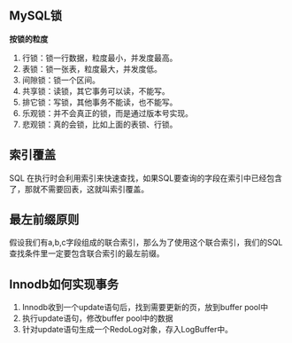 ## MySQL锁

**按锁的粒度**

1. 行锁：锁一行数据，粒度最小，并发度最高。
2. 表锁：锁一张表，粒度最大，并发度低。
3. 间隙锁：锁一个区间。
4. 共享锁：读锁，其它事务可以读，不能写。
5. 排它锁：写锁，其他事务不能读，也不能写。
6. 乐观锁：并不会真正的锁，而是通过版本号实现。
7. 悲观锁：真的会锁，比如上面的表锁、行锁。

## 索引覆盖

SQL 在执行时会利用索引来快速查找，如果SQL要查询的字段在索引中已经包含了，那就不需要回表，这就叫索引覆盖。

## 最左前缀原则

假设我们有a,b,c字段组成的联合索引，那么为了使用这个联合索引，我们的SQL查找条件里一定要包含联合索引的最左前缀。

## Innodb如何实现事务

1. Innodb收到一个update语句后，找到需要更新的页，放到buffer pool中
2. 执行update语句，修改buffer pool中的数据
3. 针对update语句生成一个RedoLog对象，存入LogBuffer中。